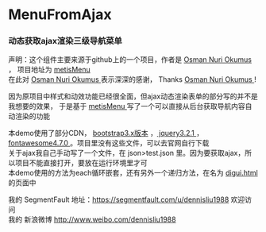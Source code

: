 # MenuFromAjax
<h3>动态获取ajax渲染三级导航菜单</h3>
<p>声明：这个组件主要来源于github上的一个项目，作者是 <a href="https://github.com/onokumus"> Osman Nuri Okumus </a>，
    项目地址为 <a href="https://github.com/onokumus/metisMenu"> metisMenu </a>
    <br>
    在此对 <a href="https://github.com/onokumus"> Osman Nuri Okumus </a> 表示深深的感谢， Thanks  <a href="https://github.com/onokumus"> Osman Nuri Okumus </a> !
</p>
<p>因为原项目中样式和动效功能已经很全面，但ajax动态渲染表单的部分写的并不是我想要的效果，
    于是基于 <a href="https://github.com/onokumus/metisMenu"> metisMenu </a> 写了一个可以直接从后台获取导航内容自动渲染的功能
</p>
<p>本demo使用了部分CDN， <a href="http://v3.bootcss.com/"> bootstrap3.x版本</a> ，<a href="https://jquery.com/"> jquery3.2.1 </a>，
    <a href="http://fontawesome.io/"> fontawesome4.7.0 </a>
    。项目里没有这些文件，可以去官网自行下载
    <br>
    关于ajax我自己手动写了一个文件，在 json>test.json 里。因为要获取ajax，所以项目不能直接打开，要放在运行环境里才可
    <br>
    本demo使用的方法为each循环嵌套，还有另外一个递归方法，在名为 <a href="digui.html"> digui.html </a> 的页面中
</p>

我的 SegmentFault 地址：https://segmentfault.com/u/dennisliu1988 欢迎访问
<br>
我的 新浪微博 http://www.weibo.com/dennisliu1988
